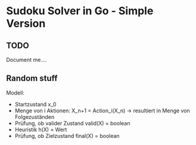 # Sudoku Solver in Go - Simple Version

## TODO
 Document me....


## Random stuff

Modell:

- Startzustand x_0
- Menge von i Aktionen: X_n+1 = Action_i(X_n) -> resultiert in Menge von Folgezuständen
- Prüfung, ob valider Zustand valid(X) = boolean
- Heuristik h(X) = Wert
- Prüfung, ob Zielzustand final(X) = boolean
